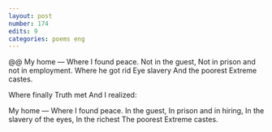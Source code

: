 ```yaml
---
layout: post
number: 174
edits: 9
categories: poems eng
---
```


@@ My home — 
Where I found peace. 
Not in the guest, 
Not in prison and not in employment.
Where he got rid
Eye slavery
And the poorest
Extreme castes.
 
Where finally
Truth met
And I realized:
 
My home — 
Where I found peace. 
In the guest,
In prison and in hiring,
In the slavery of the eyes,
In the richest
The poorest
Extreme castes.
